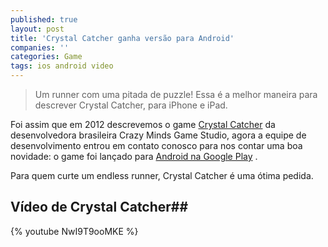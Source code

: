 ```yaml
---
published: true
layout: post
title: 'Crystal Catcher ganha versão para Android'
companies: ''
categories: Game
tags: ios android video
---
```

<blockquote>Um runner com uma pitada de puzzle! Essa é a melhor maneira para descrever Crystal Catcher, para iPhone e iPad.</blockquote>

Foi assim que em 2012 descrevemos o game <a href="{{ site.baseurl }}/2012/10/30/crystal-catcher/" target="_blank">Crystal Catcher</a>
 da desenvolvedora brasileira Crazy Minds Game Studio, agora a equipe de desenvolvimento entrou em contato conosco para nos contar uma boa novidade: o game foi lançado para <a href="https://play.google.com/store/apps/details?id=net.crazyminds.RUNNINGBALL" target="_blank">Android na Google Play</a>
.

Para quem curte um endless runner, Crystal Catcher é uma ótima pedida.

## Vídeo de Crystal Catcher## 
{% youtube NwI9T9ooMKE %}

